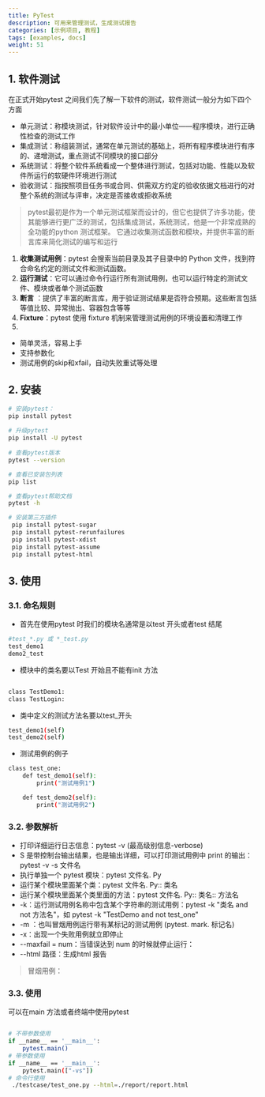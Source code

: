 ```yaml
---
title: PyTest
description: 可用来管理测试，生成测试报告
categories: [示例项目, 教程]
tags: [examples, docs]
weight: 51
---
```


## 1. 软件测试
在正式开始pytest 之间我们先了解一下软件的测试，软件测试一般分为如下四个方面
- 单元测试：称模块测试，针对软件设计中的最小单位——程序模块，进行正确性检查的测试工作
- 集成测试：称组装测试，通常在单元测试的基础上，将所有程序模块进行有序的、递增测试，重点测试不同模块的接口部分
- 系统测试：将整个软件系统看成一个整体进行测试，包括对功能、性能以及软件所运行的软硬件环境进行测试
- 验收测试：指按照项目任务书或合同、供需双方约定的验收依据文档进行的对整个系统的测试与评审，决定是否接收或拒收系统


> pytest最初是作为一个单元测试框架而设计的，但它也提供了许多功能，使其能够进行更广泛的测试，包括集成测试，系统测试，他是一个非常成熟的全功能的python 测试框架。
> 它通过收集测试函数和模块，并提供丰富的断言库来简化测试的编写和运行
1. **收集测试用例**：pytest 会搜索当前目录及其子目录中的 Python 文件，找到符合命名约定的测试文件和测试函数。
2. **运行测试**：它可以通过命令行运行所有测试用例，也可以运行特定的测试文件、模块或者单个测试函数
3. **断言** ：提供了丰富的断言库，用于验证测试结果是否符合预期。这些断言包括等值比较、异常抛出、容器包含等等
4. **Fixture**：pytest 使用 fixture 机制来管理测试用例的环境设置和清理工作
5. 


- 简单灵活，容易上手
- 支持参数化
- 测试用例的skip和xfail，自动失败重试等处理

## 2. 安装

```bash hl: title:
# 安装pytest：
pip install pytest
 
# 升级pytest
pip install -U pytest
  
# 查看pytest版本
pytest --version

# 查看已安装包列表
pip list

# 查看pytest帮助文档
pytest -h

# 安装第三方插件
 pip install pytest-sugar
 pip install pytest-rerunfailures
 pip install pytest-xdist
 pip install pytest-assume
 pip install pytest-html
```


## 3. 使用

### 3.1. 命名规则
- 首先在使用pytest 时我们的模块名通常是以test 开头或者test 结尾
```bash hl: title:
#test_*.py 或 *_test.py
test_demo1
demo2_test

```
- 模块中的类名要以Test 开始且不能有init 方法
```bash hl: title:

class TestDemo1:
class TestLogin:
```
- 类中定义的测试方法名要以test_开头
```bash hl: title:
test_demo1(self)
test_demo2(self)
```
- 测试用例的例子
```bash hl: title:
class test_one:
    def test_demo1(self):
        print("测试用例1")

    def test_demo2(self):
        print("测试用例2")
```
### 3.2. 参数解析
- 打印详细运行日志信息：pytest -v (最高级别信息-verbose)
- S 是带控制台输出结果，也是输出详细，可以打印测试用例中 print 的输出：pytest -v -s 文件名
- 执行单独一个 pytest 模块：pytest 文件名. Py
- 运行某个模块里面某个类：pytest 文件名. Py:: 类名
- 运行某个模块里面某个类里面的方法：pytest 文件名. Py:: 类名:: 方法名
- -k：运行测试用例名称中包含某个字符串的测试用例：pytest -k "类名 and not 方法名"，如 pytest -k "TestDemo and not test_one"
- -m ：也叫冒烟用例运行带有某标记的测试用例 (pytest. mark. 标记名)
- -x：出现一个失败用例就立即停止
-  --maxfail = num：当错误达到 num 的时候就停止运行：
-  --html 路径：生成html 报告


> 冒烟用例：

### 3.3. 使用
可以在main 方法或者终端中使用pytest

```bash hl: title:

# 不带参数使用
if __name__ == '__main__':
	pytest.main()
# 带参数使用
if __name__ == '__main__':
	pytest.main(["‐vs"])
# 命令行使用
 ./testcase/test_one.py --html=./report/report.html

```
